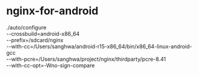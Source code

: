 # nginx-for-android

./auto/configure \
--crossbuild=android-x86_64 \
--prefix=/sdcard/nginx \
--with-cc=/Users/sanghwa/android-r15-x86_64/bin/x86_64-linux-android-gcc \
--with-pcre=/Users/sanghwa/project/nginx/thirdparty/pcre-8.41 \
--with-cc-opt=-Wno-sign-compare
